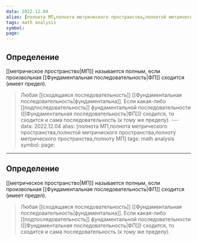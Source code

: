 ```yaml
---
data: 2022.12.04
alias: [полнота МП,полнота метрического пространства,полнотой метрического пространства,полноту метрического пространства,полноту МП]
tags: math analysis
symbol:
page:
---
```

## Определение
[[метрическое пространство|МП]] называется полным, если произвольная [[Фундаментальная последовательность|ФП]] сходится (имеет предел).

> Любая [[сходящаяся последовательность]] [[Фундаментальная последовательность|фундаментальна]].
> Если какая-либо [[подпоследовательность]] фундаментальной последовательности ([[Фундаментальная последовательность|ФП]]) сходится, то сходится и сама последовательность (к тому же пределу).
                                                                                                                                                                                                                                                                                                                                                                                                                                                                                                                                                                                                                                                                                                                                                                                                                                                                                                                                                                                                                                                                                                                                                                                                                                                                                                                                                                                                                                                                                                                                                                                                                                                                                                                                                                                                                                                                                                                                                                                                                                                                                                                                                                                                                                                                                                                                                                                                                                                                                                                                                                                                                                                                                                                                                                                                       ---
data: 2022.12.04
alias: [полнота МП,полнота метрического пространства,полнотой метрического пространства,полноту метрического пространства,полноту МП]
tags: math analysis
symbol:
page:
---
## Определение
[[метрическое пространство|МП]] называется полным, если произвольная [[Фундаментальная последовательность|ФП]] сходится (имеет предел).

> Любая [[сходящаяся последовательность]] [[Фундаментальная последовательность|фундаментальна]].
> Если какая-либо [[подпоследовательность]] фундаментальной последовательности ([[Фундаментальная последовательность|ФП]]) сходится, то сходится и сама последовательность (к тому же пределу).
